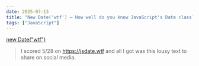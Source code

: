 ```yaml
---
date: 2025-07-13
title: "New Date('wtf') – How well do you know JavaScript's Date class?"
tags: ["JavaScript"]
---
```


[new Date("wtf")](https://jsdate.wtf/)


> I scored 5/28 on https://jsdate.wtf and all I got was this lousy text to share on social media.
